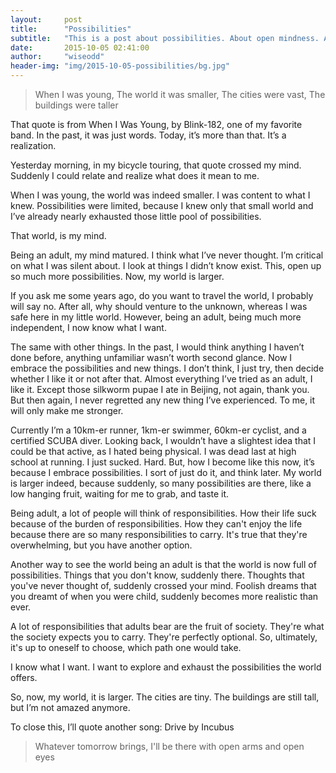 ```yaml
---
layout:     post
title:      "Possibilities"
subtitle:   "This is a post about possibilities. About open mindness. About taking action."
date:       2015-10-05 02:41:00
author:     "wiseodd"
header-img: "img/2015-10-05-possibilities/bg.jpg"
---
```


<blockquote>When I was young, 
The world it was smaller, 
The cities were vast, 
The buildings were taller</blockquote>

That quote is from When I Was Young, by Blink-182, one of my favorite band. In the past, it was just words. Today, it’s more than that. It’s a realization.


Yesterday morning, in my bicycle touring, that quote crossed my mind. Suddenly I could relate and realize what does it mean to me.

When I was young, the world was indeed smaller. I was content to what I knew. Possibilities were limited, because I knew only that small world and I’ve already nearly exhausted those little pool of possibilities.

That world, is my mind.

Being an adult, my mind matured. I think what I’ve never thought. I’m critical on what I was silent about. I look at things I didn’t know exist. This, open up so much more possibilities. Now, my world is larger.

If you ask me some years ago, do you want to travel the world, I probably will say no. After all, why should venture to the unknown, whereas I was safe here in my little world. However, being an adult, being much more independent, I now know what I want.

The same with other things. In the past, I would think anything I haven’t done before, anything unfamiliar wasn’t worth second glance. Now I embrace the possibilities and new things. I don’t think, I just try, then decide whether I like it or not after that. Almost everything I’ve tried as an adult, I like it. Except those silkworm pupae I ate in Beijing, not again, thank you. But then again, I never regretted any new thing I’ve experienced. To me, it will only make me stronger.

Currently I’m a 10km-er runner, 1km-er swimmer, 60km-er cyclist, and a certified SCUBA diver. Looking back, I wouldn’t have a slightest idea that I could be that active, as I hated being physical. I was dead last at high school at running. I just sucked. Hard. But, how I become like this now, it’s because I embrace possibilities. I sort of just do it, and think later. My world is larger indeed, because suddenly, so many possibilities are there, like a low hanging fruit, waiting for me to grab, and taste it.

Being adult, a lot of people will think of responsibilities. How their life suck because of the burden of responsibilities. How they can't enjoy the life because there are so many responsibilities to carry. It's true that they're overwhelming, but you have another option.

Another way to see the world being an adult is that the world is now full of possibilities. Things that you don't know, suddenly there. Thoughts that you've never thought of, suddenly crossed your mind. Foolish dreams that you dreamt of when you were child, suddenly becomes more realistic than ever.

A lot of responsibilities that adults bear are the fruit of society. They're what the society expects you to carry. They're perfectly optional. So, ultimately, it's up to oneself to choose, which path one would take.

I know what I want. I want to explore and exhaust the possibilities the world offers.

So, now, my world, it is larger. The cities are tiny. The buildings are still tall, but I’m not amazed anymore.

To close this, I’ll quote another song: Drive by Incubus

<blockquote>Whatever tomorrow brings, 
I'll be there with open arms and open eyes</blockquote>
